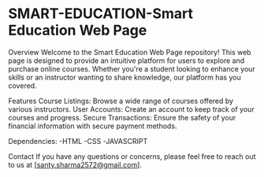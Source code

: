 # SMART-EDUCATION-Smart Education Web Page
Overview
Welcome to the Smart Education Web Page repository! This web page is designed to provide an intuitive platform for users to explore and purchase online courses. Whether you're a student looking to enhance your skills or an instructor wanting to share knowledge, our platform has you covered.

Features
Course Listings: Browse a wide range of courses offered by various instructors.
User Accounts: Create an account to keep track of your courses and progress.
Secure Transactions: Ensure the safety of your financial information with secure payment methods.

Dependencies:
 -HTML
 -CSS
 -JAVASCRIPT

Contact
If you have any questions or concerns, please feel free to reach out to us at [santy.sharma2572@gmail.com].
